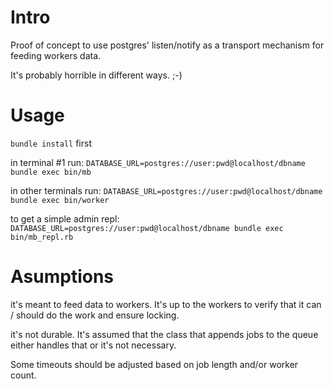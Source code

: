 # Intro

Proof of concept to use postgres' listen/notify as a transport mechanism for feeding workers data.

It's probably horrible in different ways. ;-)

# Usage

`bundle install` first

in terminal #1 run: `DATABASE_URL=postgres://user:pwd@localhost/dbname bundle exec bin/mb`

in other terminals run: `DATABASE_URL=postgres://user:pwd@localhost/dbname bundle exec bin/worker`

to get a simple admin repl: `DATABASE_URL=postgres://user:pwd@localhost/dbname bundle exec bin/mb_repl.rb`

# Asumptions

it's meant to feed data to workers. It's up to the workers to verify that it can / should do the work and ensure locking.

it's not durable. It's assumed that the class that appends jobs to the queue either handles that or it's not necessary.

Some timeouts should be adjusted based on job length and/or worker count.
